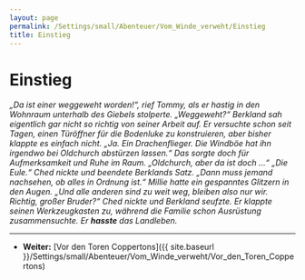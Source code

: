 ```yaml
---
layout: page
permalink: /Settings/small/Abenteuer/Vom_Winde_verweht/Einstieg
title: Einstieg
---
```


# Einstieg

<em>&bdquo;Da ist einer weggeweht worden!&ldquo;, rief Tommy, als er hastig in den Wohnraum unterhalb des Giebels stolperte. &bdquo;Weggeweht?&ldquo; Berkland sah eigentlich gar nicht so richtig von seiner Arbeit auf. Er versuchte schon seit Tagen, einen Türöffner für die Bodenluke zu konstruieren, aber bisher klappte es einfach nicht. &bdquo;Ja. Ein Drachenflieger. Die Windböe hat ihn irgendwo bei Oldchurch abstürzen lassen.&ldquo; Das sorgte doch für Aufmerksamkeit und Ruhe im Raum. &bdquo;Oldchurch, aber da ist doch &hellip;&ldquo; &bdquo;Die Eule.&ldquo; Ched nickte und beendete Berklands Satz. &bdquo;Dann muss jemand nachsehen, ob alles in Ordnung ist.&ldquo; Millie hatte ein gespanntes Glitzern in den Augen. &bdquo;Und alle anderen sind zu weit weg, bleiben also nur wir. Richtig, großer Bruder?&ldquo; Ched nickte und Berkland seufzte. Er klappte seinen Werkzeugkasten zu, während die Familie schon Ausrüstung zusammensuchte. Er <strong>hasste</strong> das Landleben.</em>

***
- <strong>Weiter:</strong> [Vor den Toren Coppertons]({{ site.baseurl }}/Settings/small/Abenteuer/Vom_Winde_verweht/Vor_den_Toren_Coppertons)
